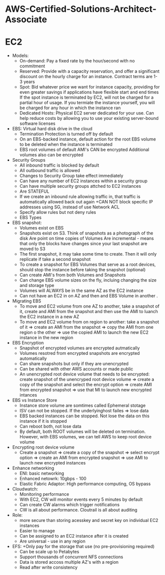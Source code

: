 # AWS-Certified-Solutions-Architect-Associate

# EC2
- Models:
    + On-demand:  Pay a fixed rate by the hour/second with no commitment
    + Reserved: Provide with a capacity reservation, and offer a significant discount on the hourly charge for an instance. Contract terms are 1-3 years
    + Spot: Bid whatever price we want for instance capacity, providing for even greater savings if applications have flexible start and end times
If the spot instance is terminated by EC2, will not be charged for a partial hour of usage. If you termiate the instance yourself, you will be charged for any hour in which the instance ran
	+ Dedicated Hosts: Physical EC2 server dedicated for your use. Can help reduce costs by allowing you to use your existing server-bound software licenses
- EBS: Virtual hard disk drive in the cloud
	+ Termination Protection is turned off by default
	+ On an EBS-backed instance, default action for the root EBS volume to be deleted when the instance is terminated
	+ EBS root volumes of default AMI's CAN be encrypted 
	Additional volumes also can be encrypted
- Security Groups
	+ All inbound traffic is blocked by default
	+ All outbound traffic is allowed
	+ Changes to Security Group take effect immediately
	+ Can have any number of EC2 instances within  a security group
	+ Can have multiple security groups attched to EC2 instances
	+ Are STATEFUL
	+ If we create an inbound rule allowing traffic in, that traffic is automatically allowed back out again
	+CAN NOT block specific IP addresses using SG, instead of use Network ACL
	+ Specify allow rules but not deny rules
	+ EBS Types
- EBS snapshot:
	+ Volumes exist on EBS
	+ Snapshots exist on S3. Think of snapshots as a photograph of the disk
	Are point on time copies of Volumes
	Are incremental - means that only the blocks have changes since your last snapshot are moved to S3
	+ The first snapshot, it may take some time to create. Then it will only replicate if take a second snapshot
	+ To create a snapshot for EBS Volumes that serve as a root devices, should stop the instance before taking the snapshot (optional)
	+ Can create AMI's from both Volumes and Snapshots
	+ Can change EBS volume sizes on the fly, incluing changing the size and storage type
	+ Volumes will ALWAYS be in the same AZ as the EC2 instance
	+ Can not have an EC2 in on AZ and then and EBS Volume in another .
- Migrating EBS
	+ To move and EC2 volume from one AZ to another, take a snapshot of it, create and AMI from the snapshot and then use the AMI to luanch the EC2 instance in a new AZ
	+ To move and EC2 volume from on region to another:  take a snapshot of it => create an AMI from the snapshot => copy the AMI from one region o the other => use the copied AMI to launch the new EC2 instance in the new region
- EBS Encryption
	+ Snapshot of encrypted volumes are encrypted autmatically
	+ Volumes resotred from encrypted snapshots are encrypted automatically
	+ Can share snapshots but only if they are unencrypted
	+ Can be shared with other AWS accounts or made public
	+ An unencrypted root device volume that needs to be encrypted: create snapshot of the unencryped root device volume => create a copy of the snapshot and select the encrypt option => create AMI from encrypted snapshot => use that MI to launch new encrypted intances
- EBS vs Instance Store
	+ Instance store volume are somtimes called Ephemeral stotage
	+ ISV can not be stopped. If the underlyinghost failes => lose data
	+ EBS backed instances can be stopped. Not lose the data on this instance if it is stopped
	+ Can reboot both, not lose data
	+ By default, both ROOT volumes will be deleted on termination. However, with EBS volumes, we can tell AWS to keep root device volume
- Encrypting root device volume
	+ Create a snapshot => create a copy of the snapshot => select encrypt option => create an AMI from encrypted snapshot => use AMI to launch new encrypted instances
- Enhance networking
	+ ENI: basic networking
	+ Enhanced netowrk: 10gbps - 100
	+ Elastic Fabric Adaptor: High performance computing, OS bypass
- Cloudwatch:
	+ Monitoring performance
	+ With EC2, CW will monitor events every 5 minutes by default
	+ Can create CW alarms which trigger notifications
	+ CW is all about performance. Cloutrail is all about auditing
- Role: 
	+ more secure than storing acesskey and secret key on individual EC2 instances
	+ Easier to manage
	+ Can be assigned to an EC2 instance after it is created
	+ Are universal -  use in any region
- EFS:
	+Only pay for the storage that use (no pre-provisioning required)
	+ Can be scale up to Petabytes
	+ Support thousands of concurrent NFS connections
	+ Data is stored accoss multiple AZ's with a region
	+ Read after write consistency 
